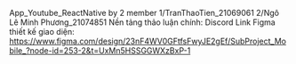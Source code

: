 App_Youtube_ReactNative by 2 member 1/TranThaoTien_21069061 2/Ngô Lê Minh Phương_21074851 Nền tảng thảo luận chính: Discord Link Figma thiết kế giao diện: https://www.figma.com/design/23nF4WV0GFtfsFwyJE2gEf/SubProject_Mobile_?node-id=253-2&t=UxMn5HSSGGWXzBxP-1
